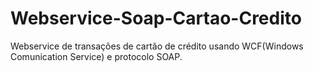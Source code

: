 # Webservice-Soap-Cartao-Credito
Webservice de transações de cartão de crédito usando WCF(Windows Comunication Service) e protocolo SOAP.
